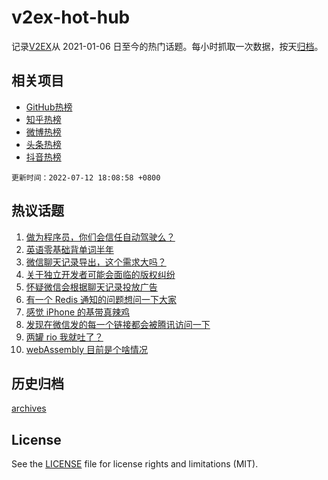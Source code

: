 # v2ex-hot-hub

 记录[V2EX](https://www.v2ex.com/)从 2021-01-06 日至今的热门话题。每小时抓取一次数据，按天[归档](archives)。
 
 ## 相关项目

- [GitHub热榜](https://github.com/lonnyzhang423/github-hot-hub)
- [知乎热榜](https://github.com/lonnyzhang423/zhihu-hot-hub)
- [微博热榜](https://github.com/lonnyzhang423/weibo-hot-hub)
- [头条热榜](https://github.com/lonnyzhang423/toutiao-hot-hub)
- [抖音热榜](https://github.com/lonnyzhang423/douyin-hot-hub)


 `更新时间：2022-07-12 18:08:58 +0800`

## 热议话题

1. [做为程序员，你们会信任自动驾驶么？](https://www.v2ex.com/t/865624)
1. [英语零基础背单词半年](https://www.v2ex.com/t/865606)
1. [微信聊天记录导出，这个需求大吗？](https://www.v2ex.com/t/865510)
1. [关于独立开发者可能会面临的版权纠纷](https://www.v2ex.com/t/865564)
1. [怀疑微信会根据聊天记录投放广告](https://www.v2ex.com/t/865581)
1. [有一个 Redis 通知的问题想问一下大家](https://www.v2ex.com/t/865511)
1. [感觉 iPhone 的基带真辣鸡](https://www.v2ex.com/t/865573)
1. [发现在微信发的每一个链接都会被腾讯访问一下](https://www.v2ex.com/t/865618)
1. [两罐 rio 我就吐了？](https://www.v2ex.com/t/865609)
1. [webAssembly 目前是个啥情况](https://www.v2ex.com/t/865575)

## 历史归档

[archives](archives)

## License

See the [LICENSE](LICENSE) file for license rights and limitations (MIT).
